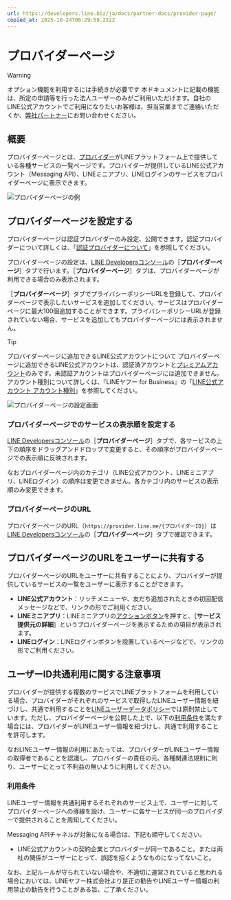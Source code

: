 ```yaml
---
url: https://developers.line.biz/ja/docs/partner-docs/provider-page/
copied_at: 2025-10-24T06:29:59.232Z
---
```

# プロバイダーページ

> [!WARNING]
> オプション機能を利用するには手続きが必要です
> 本ドキュメントに記載の機能は、所定の申請等を行った法人ユーザーのみがご利用いただけます。自社のLINE公式アカウントでご利用になりたいお客様は、担当営業までご連絡いただくか、[弊社パートナー](https://www.lycbiz.com/jp/partner/sales/)にお問い合わせください。

## 概要

プロバイダーページとは、[プロバイダー](https://developers.line.biz/ja/glossary/#provider)がLINEプラットフォーム上で提供している各種サービスの一覧ページです。プロバイダーが提供しているLINE公式アカウント（Messaging API）、LINEミニアプリ、LINEログインのサービスをプロバイダーページに表示できます。

![プロバイダーページの例](https://developers.line.biz/media/partner-docs/provider-page-ja.png)

## プロバイダーページを設定する

プロバイダーページは認証プロバイダーのみ設定、公開できます。認証プロバイダーについて詳しくは、「[認証プロバイダーについて](https://developers.line.biz/ja/docs/line-developers-console/overview/#certified-provider)」を参照してください。

プロバイダーページの設定は、[LINE Developersコンソール](https://developers.line.biz/console/)の［**プロバイダーページ**］タブで行います。［**プロバイダーページ**］タブは、プロバイダーページが利用できる場合のみ表示されます。

［**プロバイダーページ**］タブでプライバシーポリシーURLを登録して、プロバイダーページで表示したいサービスを追加してください。サービスはプロバイダーページに最大100個追加することができます。プライバシーポリシーURLが登録されていない場合、サービスを追加してもプロバイダーページには表示されません。

> [!TIP]
> プロバイダーページに追加できるLINE公式アカウントについて
> プロバイダーページに追加できるLINE公式アカウントは、認証済アカウントと[プレミアムアカウント](https://developers.line.biz/ja/glossary/#premium-account)のみです。未認証アカウントはプロバイダーページには追加できません。アカウント種別について詳しくは、『LINEヤフー for Business』の「[LINE公式アカウント アカウント種別](https://www.lycbiz.com/jp/service/line-official-account/account-type/)」を参照してください。

![プロバイダーページの設定画面](https://developers.line.biz/media/partner-docs/provider-page-settings-ja.png)

### プロバイダーページでのサービスの表示順を設定する

[LINE Developersコンソール](https://developers.line.biz/console/)の［**プロバイダーページ**］タブで、各サービスの上下の順序をドラッグアンドドロップで変更すると、その順序がプロバイダーページでの表示順に反映されます。

なおプロバイダーページ内のカテゴリ（LINE公式アカウント、LINEミニアプリ、LINEログイン）の順序は変更できません。各カテゴリ内のサービスの表示順のみ変更できます。

### プロバイダーページのURL

プロバイダーページのURL（`https://provider.line.me/{プロバイダーID}`）は[LINE Developersコンソール](https://developers.line.biz/console/)の［**プロバイダーページ**］タブで確認できます。

## プロバイダーページのURLをユーザーに共有する

プロバイダーぺージのURLをユーザーに共有することにより、プロバイダーが提供しているサービスの一覧をユーザーに表示することができます。

*   **LINE公式アカウント**：リッチメニューや、友だち追加されたときの初回配信メッセージなどで、リンクの形でご利用ください。
*   **LINEミニアプリ**：LINEミニアプリの[アクションボタン](https://developers.line.biz/ja/docs/line-mini-app/discover/builtin-features/#action-button)を押すと、［**サービス提供元の詳細**］というプロバイダーページを表示するための項目が表示されます。
*   **LINEログイン**：LINEログインボタンを設置しているページなどで、リンクの形でご利用ください。

## ユーザーID共通利用に関する注意事項

プロバイダーが提供する複数のサービスでLINEプラットフォームを利用している場合、プロバイダーがそれぞれのサービスで取得したLINEユーザー情報を紐づけし、共通で利用することを[LINEユーザーデータポリシー](https://terms2.line.me/LINE_Developers_user_data_policy?lang=ja)では原則禁止しています。ただし、プロバイダーページを公開した上で、以下の[利用条件](#terms-and-conditions-of-use)を満たす場合には、プロバイダーがLINEユーザー情報を紐づけし、共通で利用することを許可します。

なおLINEユーザー情報の利用にあたっては、プロバイダーがLINEユーザー情報の取得者であることを認識し、プロバイダーの責任の元、各種関連法規則に則り、ユーザーにとって不利益の無いように利用してください。

### 利用条件

LINEユーザー情報を共通利用するそれぞれのサービス上で、ユーザーに対してプロバイダーページへの導線を設け、ユーザーに各サービスが同一のプロバイダーで提供されることを周知してください。

Messaging APIチャネルが対象になる場合は、下記も順守してください。

*   LINE公式アカウントの契約企業とプロバイダーが同一であること。または両社の関係がユーザーにとって、誤認を招くようなものになってないこと。

なお、上記ルールが守られていない場合や、不適切に運営されていると思われる場合においては、LINEヤフー株式会社より是正の勧告やLINEユーザー情報の利用禁止の勧告を行うことがある旨、ご了承ください。
